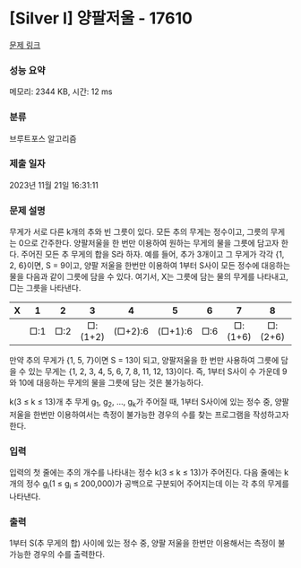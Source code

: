 # [Silver I] 양팔저울 - 17610 

[문제 링크](https://www.acmicpc.net/problem/17610) 

### 성능 요약

메모리: 2344 KB, 시간: 12 ms

### 분류

브루트포스 알고리즘

### 제출 일자

2023년 11월 21일 16:31:11

### 문제 설명

<p>무게가 서로 다른 k개의 추와 빈 그릇이 있다. 모든 추의 무게는 정수이고, 그릇의 무게는 0으로 간주한다. 양팔저울을 한 번만 이용하여 원하는 무게의 물을 그릇에 담고자 한다. 주어진 모든 추 무게의 합을 S라 하자. 예를 들어, 추가 3개이고 그 무게가 각각 {1, 2, 6}이면, S = 9이고, 양팔 저울을 한번만 이용하여 1부터 S사이 모든 정수에 대응하는 물을 다음과 같이 그릇에 담을 수 있다. 여기서, X는 그릇에 담는 물의 무게를 나타내고, □는 그릇을 나타낸다.</p>

<table class="table table-bordered sn-table" style="width: 100%;">
	<thead>
		<tr>
			<th style="width: 10%; text-align: center;">X</th>
			<th style="width: 10%; text-align: center;">1</th>
			<th style="width: 10%; text-align: center;">2</th>
			<th style="width: 10%; text-align: center;">3</th>
			<th style="width: 10%; text-align: center;">4</th>
			<th style="width: 10%; text-align: center;">5</th>
			<th style="width: 10%; text-align: center;">6</th>
			<th style="width: 10%; text-align: center;">7</th>
			<th style="width: 10%; text-align: center;">8</th>
			<th style="width: 10%; text-align: center;">9</th>
		</tr>
	</thead>
	<tbody>
		<tr>
			<td style="text-align: center;"> </td>
			<td style="text-align: center;">□:1</td>
			<td style="text-align: center;">□:2</td>
			<td style="text-align: center;">□:(1+2)</td>
			<td style="text-align: center;">(□+2):6</td>
			<td style="text-align: center;">(□+1):6</td>
			<td style="text-align: center;">□:6</td>
			<td style="text-align: center;">□:(1+6)</td>
			<td style="text-align: center;">□:(2+6)</td>
			<td style="text-align: center;">□:(1+2+6)</td>
		</tr>
	</tbody>
</table>

<p>만약 추의 무게가 {1, 5, 7}이면 S = 13이 되고, 양팔저울을 한 번만 사용하여 그릇에 담을 수 있는 무게는 {1, 2, 3, 4, 5, 6, 7, 8, 11, 12, 13}이다. 즉, 1부터 S사이 수 가운데 9와 10에 대응하는 무게의 물을 그릇에 담는 것은 불가능하다.</p>

<p>k(3 ≤ k ≤ 13)개 추 무게 g<sub>1</sub>, g<sub>2</sub>, ..., g<sub>k</sub>가 주어질 때, 1부터 S사이에 있는 정수 중, 양팔 저울을 한번만 이용하여서는 측정이 불가능한 경우의 수를 찾는 프로그램을 작성하고자 한다.</p>

### 입력 

 <p>입력의 첫 줄에는 추의 개수를 나타내는 정수 k(3 ≤ k ≤ 13)가 주어진다. 다음 줄에는 k개의 정수 g<sub>i</sub>(1 ≤ g<sub>i</sub> ≤ 200,000)가 공백으로 구분되어 주어지는데 이는 각 추의 무게를 나타낸다.</p>

### 출력 

 <p>1부터 S(추 무게의 합) 사이에 있는 정수 중, 양팔 저울을 한번만 이용해서는 측정이 불가능한 경우의 수를 출력한다.</p>

